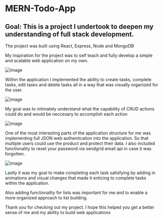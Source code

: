 # MERN-Todo-App
## Goal: This is a project I undertook to deepen my understanding of full stack development.

The project was built using React, Express, Node and MongoDB

My inspiration for the project was to self teach and fully develop a simple and scalable web application on my own. 

![image](https://user-images.githubusercontent.com/65653340/181105862-92af146d-f9e6-4a48-9651-fbacba50e10d.png)

Within the application I implemented the ability to create tasks, complete tasks, edit tasks and delete tasks all in a way that was visually organized for the user.

![image](https://user-images.githubusercontent.com/65653340/181105935-109d980d-a634-4ad7-91a8-b58d0404a88d.png)

My goal was to intimately understand what the capability of CRUD actions could do and would be neccesary to accomplish each action

![image](https://user-images.githubusercontent.com/65653340/181105999-65e188a5-893a-46c9-ab1f-a4f4cb32807e.png)

One of the most interesting parts of the application structure for me was implementing full JSON web authentication into the application. So that multiple users could use the product and protect their data. I also included functionality to reset your password via sendgrid email api in case it was forgotten.

![image](https://user-images.githubusercontent.com/65653340/181106047-297a5b44-8365-4c40-8f1c-4e3f641ea997.png)

Lastly it was my goal to make completing each task satisfying by adding in animations and visual changes that made it enticing to complete tasks within the application. 

Also adding functionality for lists was important for me and to enable a more organized approach to list building.

Thank you for checking out my project. I hope this helped you get a better sense of me and my ability to build web applications

